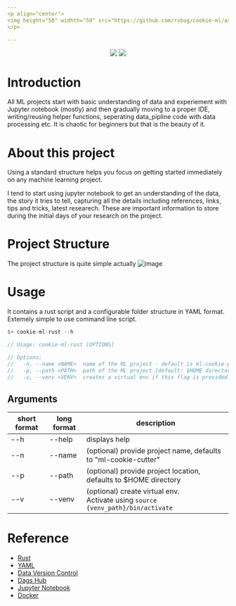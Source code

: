 ```yaml
---
<p align="center"> 
<img height="50" widhth="50" src="https://github.com/rvbug/cookie-ml/assets/10928536/4f22cc2e-309f-4650-9695-0e855a2dd638" >
</p>

---
```


<p align="center"> 

  <img src="https://img.shields.io/badge/rust-%23000000.svg?style=for-the-badge&logo=rust&logoColor=white"> 
  <img src="https://img.shields.io/badge/linting-pylint-yellowgreen">
</p>



# Introduction

All ML projects start with basic understanding of data and experiement with Jupyter notebook (mostly) and then gradually moving to a proper IDE, writing/reusing helper functions, seperating data_pipline code with data processing etc. It is chaotic for beginners but that is the beauty of it.


# About this project

Using a standard structure helps you focus on getting started immediately on any machine learning project.   

I tend to start using jupyter notebook to get an understanding of the data, the story it tries to tell, capturing all the details including references, links, tips and tricks, latest researech. These are important information to store during the initial days of your research on the project.




# Project Structure

The project structure is quite simple actually
![image](https://github.com/rvbug/cookie-ml/assets/10928536/e0785d48-c21b-42c6-84a7-de211e6687ca)


# Usage

It contains a rust script and a configurable folder structure in YAML format.
Extemely simple to use command line script.


```rust
$> cookie-ml-rust --h

// Usage: cookie-ml-rust [OPTIONS]

// Options:
//   -n, --name <NAME>  name of the ML project - default is ml-cookie-project [default: ml-cookie-project]
//   -p, --path <PATH>  path of the ML project [default: $HOME directory]
//   -v, --venv <VENV>  creates a virtual env if this flag is provided

```

## Arguments 
| short format | long format | description |
| --- | --- | --- |
| --h | --help | displays help |
| --n | --name | (optional) provide project name, defaults to "ml-cookie-cutter"  |
| --p | --path | (optional) provide project location, defaults to $HOME directory |
| --v | --venv | (optional) create virtual env. <br>Activate using `source {venv_path}/bin/activate` |




# Reference 
- [Rust](https://www.rust-lang.org/)
- [YAML](https://yaml.org/)  
- [Data Version Control](https://dvc.org/)    
- [Dags Hub](https://dagshub.com/)  
- [Jupyter Notebook](https://jupyter.org/)  
- [Docker](https://www.docker.com/)  
  
  
